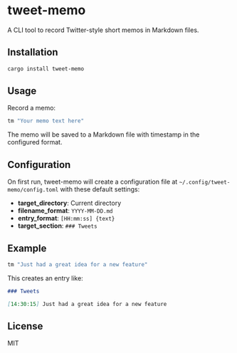 # tweet-memo

A CLI tool to record Twitter-style short memos in Markdown files.

## Installation

```bash
cargo install tweet-memo
```

## Usage

Record a memo:
```bash
tm "Your memo text here"
```

The memo will be saved to a Markdown file with timestamp in the configured format.

## Configuration

On first run, tweet-memo will create a configuration file at `~/.config/tweet-memo/config.toml` with these default settings:

- **target_directory**: Current directory
- **filename_format**: `YYYY-MM-DD.md`
- **entry_format**: `[HH:mm:ss] {text}`
- **target_section**: `### Tweets`

## Example

```bash
tm "Just had a great idea for a new feature"
```

This creates an entry like:
```markdown
### Tweets

[14:30:15] Just had a great idea for a new feature
```

## License

MIT